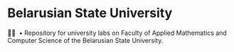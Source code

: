 # Belarusian State University

👨‍🎓 &nbsp;• Repository for university labs on Faculty of Applied Mathematics and Computer Science of the Belarusian State University.</br>

